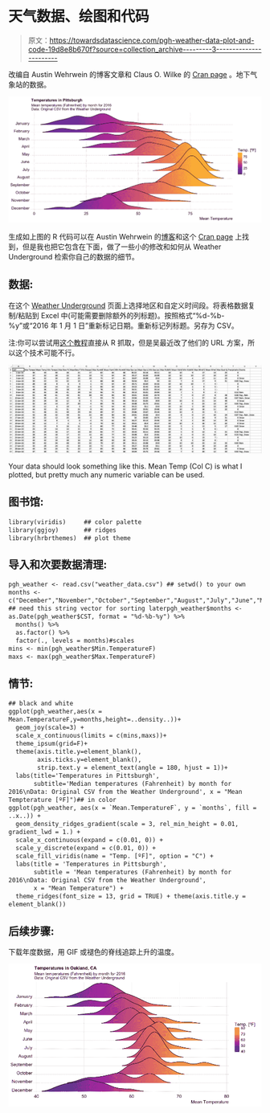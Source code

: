 # 天气数据、绘图和代码

> 原文：<https://towardsdatascience.com/pgh-weather-data-plot-and-code-19d8e8b670f?source=collection_archive---------3----------------------->

改编自 Austin Wehrwein 的博客文章和 Claus O. Wilke 的 [Cran page](https://cran.r-project.org/web/packages/ggridges/vignettes/gallery.html) 。地下气象站的数据。

![](img/633b087e4d7082f9877a725bcc40c479.png)

生成如上图的 R 代码可以在 Austin Wehrwein 的[博客](http://austinwehrwein.com/data-visualization/it-brings-me-ggjoy/)和这个 [Cran page](https://cran.r-project.org/web/packages/ggridges/vignettes/gallery.html) 上找到，但是我也把它包含在下面，做了一些小的修改和如何从 Weather Underground 检索你自己的数据的细节。

## 数据:

在这个 [Weather Underground](https://www.wunderground.com/history/airport/KAGC/2017/1/1/CustomHistory.html?dayend=17&monthend=9&yearend=2017&req_city=&req_state=&req_statename=&reqdb.zip=&reqdb.magic=&reqdb.wmo=&MR=1) 页面上选择地区和自定义时间段。将表格数据复制/粘贴到 Excel 中(可能需要删除额外的列标题)。按照格式“%d-%b-%y”或“2016 年 1 月 1 日”重新标记日期。重新标记列标题。另存为 CSV。

注:你可以尝试用[这个教程](https://topbullets.com/2017/04/12/how-to-download-data-from-weather-underground-topbullets-com/)直接从 R 抓取，但是吴最近改了他们的 URL 方案，所以这个技术可能不行。

![](img/572c5440eaf82faa5ac6a8b7333509e0.png)

Your data should look something like this. Mean Temp (Col C) is what I plotted, but pretty much any numeric variable can be used.

## 图书馆:

```
library(viridis)     ## color palette
library(ggjoy)       ## ridges
library(hrbrthemes)  ## plot theme
```

## 导入和次要数据清理:

```
pgh_weather <- read.csv("weather_data.csv") ## setwd() to your own
months <- c("December","November","October","September","August","July","June","May","April","March","February","January") ## need this string vector for sorting laterpgh_weather$months <- as.Date(pgh_weather$CST, format = "%d-%b-%y") %>%
  months() %>%
  as.factor() %>%
  factor(., levels = months)#scales
mins <- min(pgh_weather$Min.TemperatureF)
maxs <- max(pgh_weather$Max.TemperatureF)
```

## 情节:

```
## black and white
ggplot(pgh_weather,aes(x = Mean.TemperatureF,y=months,height=..density..))+
  geom_joy(scale=3) +
  scale_x_continuous(limits = c(mins,maxs))+
  theme_ipsum(grid=F)+
  theme(axis.title.y=element_blank(),
        axis.ticks.y=element_blank(),
        strip.text.y = element_text(angle = 180, hjust = 1))+
  labs(title='Temperatures in Pittsburgh',
       subtitle='Median temperatures (Fahrenheit) by month for 2016\nData: Original CSV from the Weather Underground', x = "Mean Tempterature [ºF]")## in color
ggplot(pgh_weather, aes(x = `Mean.TemperatureF`, y = `months`, fill = ..x..)) +
  geom_density_ridges_gradient(scale = 3, rel_min_height = 0.01, gradient_lwd = 1.) +
  scale_x_continuous(expand = c(0.01, 0)) +
  scale_y_discrete(expand = c(0.01, 0)) +
  scale_fill_viridis(name = "Temp. [ºF]", option = "C") +
  labs(title = 'Temperatures in Pittsburgh',
       subtitle = 'Mean temperatures (Fahrenheit) by month for 2016\nData: Original CSV from the Weather Underground', 
       x = "Mean Temperature") +
  theme_ridges(font_size = 13, grid = TRUE) + theme(axis.title.y = element_blank())
```

## 后续步骤:

下载年度数据，用 GIF 或褪色的脊线追踪上升的温度。

![](img/d0be1fbee6eb6c2da6ed06ad4200c1c4.png)